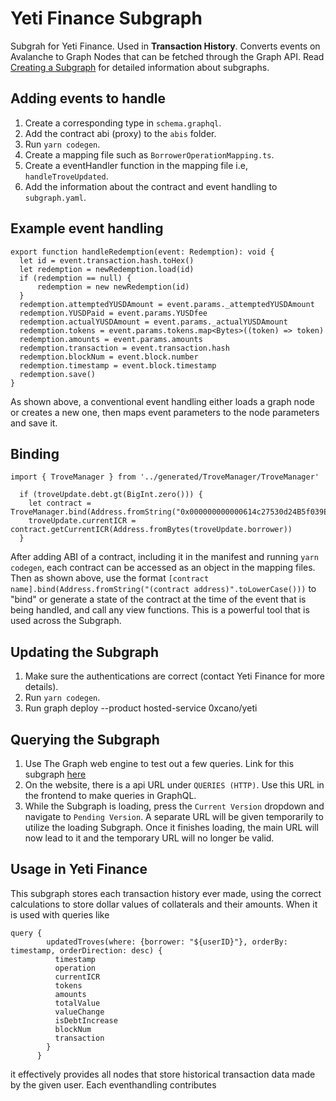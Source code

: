 # Yeti Finance Subgraph

Subgrah for Yeti Finance. Used in **Transaction History**. Converts events on Avalanche to Graph Nodes that can be fetched through the Graph API. Read [Creating a Subgraph](https://thegraph.com/docs/en/developing/creating-a-subgraph/) for detailed information about subgraphs.

## Adding events to handle

1. Create a corresponding type in `schema.graphql`.
2. Add the contract abi (proxy) to the `abis` folder.
3. Run `yarn codegen`. 
4. Create a mapping file such as `BorrowerOperationMapping.ts`.
5. Create a eventHandler function in the mapping file i.e, `handleTroveUpdated`.
6. Add the information about the contract and event handling to `subgraph.yaml`.

## Example event handling

```
export function handleRedemption(event: Redemption): void {
  let id = event.transaction.hash.toHex()
  let redemption = newRedemption.load(id)
  if (redemption == null) {
      redemption = new newRedemption(id)
  }
  redemption.attemptedYUSDAmount = event.params._attemptedYUSDAmount
  redemption.YUSDPaid = event.params.YUSDfee
  redemption.actualYUSDAmount = event.params._actualYUSDAmount
  redemption.tokens = event.params.tokens.map<Bytes>((token) => token)
  redemption.amounts = event.params.amounts
  redemption.transaction = event.transaction.hash
  redemption.blockNum = event.block.number
  redemption.timestamp = event.block.timestamp
  redemption.save()
}
```

As shown above, a conventional event handling either loads a graph node or creates a new one, then maps event parameters to the node parameters and save it.

## Binding 

```
import { TroveManager } from '../generated/TroveManager/TroveManager'
```

```
  if (troveUpdate.debt.gt(BigInt.zero())) {
    let contract = TroveManager.bind(Address.fromString("0x000000000000614c27530d24B5f039EC15A61d8d".toLowerCase()))
    troveUpdate.currentICR = contract.getCurrentICR(Address.fromBytes(troveUpdate.borrower))
  }
```

After adding ABI of a contract, including it in the manifest and running `yarn codegen`, each contract can be accessed as an object in the mapping files. Then as shown above, use the format `[contract name].bind(Address.fromString("(contract address)".toLowerCase()))` to "bind" or generate a state of the contract at the time of the event that is being handled, and call any view functions. This is a powerful tool that is used across the Subgraph.



## Updating the Subgraph

1. Make sure the authentications are correct (contact Yeti Finance for more details). 
2. Run `yarn codegen`.
3. Run graph deploy --product hosted-service 0xcano/yeti

## Querying the Subgraph

1. Use The Graph web engine to test out a few queries. Link for this subgraph [here](https://thegraph.com/hosted-service/subgraph/0xcano/yeti)
2. On the website, there is a api URL under `QUERIES (HTTP)`. Use this URL in the frontend to make queries in GraphQL.
3. While the Subgraph is loading, press the `Current Version` dropdown and navigate to `Pending Version`. A separate URL will be given temporarily to utilize the loading Subgraph. Once it finishes loading, the main URL will now lead to it and the temporary URL will no longer be valid. 

## Usage in Yeti Finance

This subgraph stores each transaction history ever made, using the correct calculations to store dollar values of collaterals and their amounts. When it is used with queries like

```
query {
        updatedTroves(where: {borrower: "${userID}"}, orderBy: timestamp, orderDirection: desc) {
          timestamp
          operation
          currentICR
          tokens
          amounts
          totalValue
          valueChange
          isDebtIncrease
          blockNum
          transaction
        }
      }
```

it effectively provides all nodes that store historical transaction data made by the given user. Each eventhandling contributes


